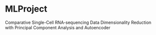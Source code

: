 # MLProject
Comparative Single-Cell RNA-sequencing Data Dimensionality Reduction
with Principal Component Analysis and Autoencoder
